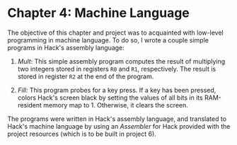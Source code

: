 # Chapter 4: Machine Language

The objective of this chapter and project was to acquainted with low-level programming in machine language. To do so, I wrote a couple simple programs in Hack's assembly language:

1. _Mult_: This simple assembly program computes the result of multiplying two integers stored in registers `R0` and `R1`, respectively. The result is stored in register `R2` at the end of the program.

2. _Fill_: This program probes for a key press. If a key has been pressed, colors Hack's screen black by setting the values of all bits in its RAM-resident memory map to 1. Otherwise, it clears the screen.

The programs were written in Hack's assembly language, and translated to Hack's machine language by using an _Assembler_ for Hack provided with the project resources (which is to be built in project 6).
